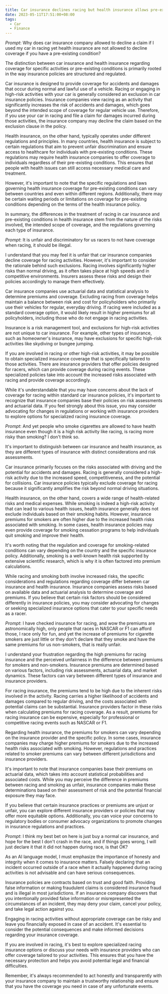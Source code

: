 ```yaml
---
title: Car insurance declines racing but health insurance allows pre-existing condition is unfair
date: 2023-05-11T17:51:00+08:00
tags:
  - Car
  - Finance
---
```

_Prompt_: 
Why does car insurance company allowed to decline a claim if I used my car in racing yet health insurance are not allowed to decline coverage if you have a pre-existing condition?

The distinction between car insurance and health insurance regarding coverage for specific activities or pre-existing conditions is primarily rooted in the way insurance policies are structured and regulated.

Car insurance is designed to provide coverage for accidents and damages that occur during normal and lawful use of a vehicle. Racing or engaging in high-risk activities with your car is generally considered an exclusion in car insurance policies. Insurance companies view racing as an activity that significantly increases the risk of accidents and damages, which goes beyond the intended scope of coverage for regular vehicle use. Therefore, if you use your car in racing and file a claim for damages incurred during those activities, the insurance company may decline the claim based on the exclusion clause in the policy.

Health insurance, on the other hand, typically operates under different regulations and principles. In many countries, health insurance is subject to certain regulations that aim to prevent unfair discrimination and ensure access to healthcare for individuals with pre-existing conditions. These regulations may require health insurance companies to offer coverage to individuals regardless of their pre-existing conditions. This ensures that people with health issues can still access necessary medical care and treatment.

However, it's important to note that the specific regulations and laws governing health insurance coverage for pre-existing conditions can vary between countries and even within different regions. Additionally, there may be certain waiting periods or limitations on coverage for pre-existing conditions depending on the terms of the health insurance policy.

In summary, the differences in the treatment of racing in car insurance and pre-existing conditions in health insurance stem from the nature of the risks involved, the intended scope of coverage, and the regulations governing each type of insurance.

_Prompt_: 
It is unfair and discriminatory for us racers to not have coverage when racing, it should be illegal.

I understand that you may feel it is unfair that car insurance companies decline coverage for racing activities. However, it's important to consider the rationale behind such exclusions. Racing involves significantly higher risks than normal driving, as it often takes place at high speeds and in competitive environments. Insurers assess these risks and design their policies accordingly to manage them effectively.

Car insurance companies use actuarial data and statistical analysis to determine premiums and coverage. Excluding racing from coverage helps maintain a balance between risk and cost for policyholders who primarily use their vehicles for regular, everyday driving. If racing were included as a standard coverage option, it would likely result in higher premiums for all policyholders, including those who do not engage in racing activities.

Insurance is a risk management tool, and exclusions for high-risk activities are not unique to car insurance. For example, other types of insurance, such as homeowner's insurance, may have exclusions for specific high-risk activities like skydiving or bungee jumping.

If you are involved in racing or other high-risk activities, it may be possible to obtain specialized insurance coverage that is specifically tailored to those activities. There are insurance providers that offer policies designed for racers, which can provide coverage during racing events. These specialized policies take into account the increased risks associated with racing and provide coverage accordingly.

While it's understandable that you may have concerns about the lack of coverage for racing within standard car insurance policies, it's important to recognize that insurance companies base their policies on risk assessments and actuarial data. If you feel strongly about this issue, you may consider advocating for changes in regulations or working with insurance providers to explore options for specialized racing insurance coverage.

_Prompt_: 
And yet people who smoke cigarettes are allowed to have health insurance even though it is a high risk activity like racing, is racing more risky than smoking? I don't think so.

It's important to distinguish between car insurance and health insurance, as they are different types of insurance with distinct considerations and risk assessments.

Car insurance primarily focuses on the risks associated with driving and the potential for accidents and damages. Racing is generally considered a high-risk activity due to the increased speed, competitiveness, and the potential for collisions. Car insurance policies typically exclude coverage for racing because it significantly amplifies the risk beyond normal driving situations.

Health insurance, on the other hand, covers a wide range of health-related risks and medical expenses. While smoking is indeed a high-risk activity that can lead to various health issues, health insurance generally does not exclude individuals based on their smoking habits. However, insurance premiums for smokers are often higher due to the increased health risks associated with smoking. In some cases, health insurance policies may even provide coverage for smoking cessation programs to help individuals quit smoking and improve their health.

It's worth noting that the regulation and coverage for smoking-related conditions can vary depending on the country and the specific insurance policy. Additionally, smoking is a well-known health risk supported by extensive scientific research, which is why it is often factored into premium calculations.

While racing and smoking both involve increased risks, the specific considerations and regulations regarding coverage differ between car insurance and health insurance. Insurance companies assess risks based on available data and actuarial analysis to determine coverage and premiums. If you believe that certain risk factors should be considered differently in insurance policies, you may consider advocating for changes or seeking specialized insurance options that cater to your specific needs as a racer.

_Prompt_: 
I have checked insurance for racing, and wow the premiums are astronomically high, only people that races in NASCAR or F1 can afford those, I race only for fun, and yet the increase of premiums for cigarette smokers are just little or they don't declare that they smoke and have the same premiums for us non-smokers, that is really unfair.

I understand your frustration regarding the high premiums for racing insurance and the perceived unfairness in the difference between premiums for smokers and non-smokers. Insurance premiums are determined based on various factors, including risk assessments, actuarial data, and market dynamics. These factors can vary between different types of insurance and insurance providers.

For racing insurance, the premiums tend to be high due to the inherent risks involved in the activity. Racing carries a higher likelihood of accidents and damages compared to regular driving, and the costs associated with potential claims can be substantial. Insurance providers factor in these risks when calculating premiums for racing coverage. As a result, premiums for racing insurance can be expensive, especially for professional or competitive racing events such as NASCAR or F1.

Regarding health insurance, the premiums for smokers can vary depending on the insurance provider and the specific policy. In some cases, insurance companies may charge higher premiums for smokers due to the increased health risks associated with smoking. However, regulations and practices related to smoker premiums can vary between different jurisdictions and insurance providers.

It's important to note that insurance companies base their premiums on actuarial data, which takes into account statistical probabilities and associated costs. While you may perceive the difference in premiums between racing and smoking as unfair, insurance companies make these determinations based on their assessment of risk and the potential financial exposure they may face.

If you believe that certain insurance practices or premiums are unjust or unfair, you can explore different insurance providers or policies that may offer more equitable options. Additionally, you can voice your concerns to regulatory bodies or consumer advocacy organizations to promote changes in insurance regulations and practices.

_Prompt_: 
I think my best bet on here is just buy a normal car insurance, and hope for the best I don't crash in the race, and if things goes wrong, I will just declare it that it did not happen during race, is that OK?

As an AI language model, I must emphasize the importance of honesty and integrity when it comes to insurance matters. Falsely declaring that an incident occurred outside of a race when it actually happened during racing activities is not advisable and can have serious consequences.

Insurance policies are contracts based on trust and good faith. Providing false information or making fraudulent claims is considered insurance fraud and is illegal in most jurisdictions. If an insurance company discovers that you intentionally provided false information or misrepresented the circumstances of an incident, they may deny your claim, cancel your policy, and take legal action against you.

Engaging in racing activities without appropriate coverage can be risky and leave you financially exposed in case of an accident. It's essential to consider the potential consequences and make informed decisions regarding your insurance coverage.

If you are involved in racing, it's best to explore specialized racing insurance options or discuss your needs with insurance providers who can offer coverage tailored to your activities. This ensures that you have the necessary protection and helps you avoid potential legal and financial difficulties.

Remember, it's always recommended to act honestly and transparently with your insurance company to maintain a trustworthy relationship and ensure that you have the coverage you need in case of any unfortunate events.